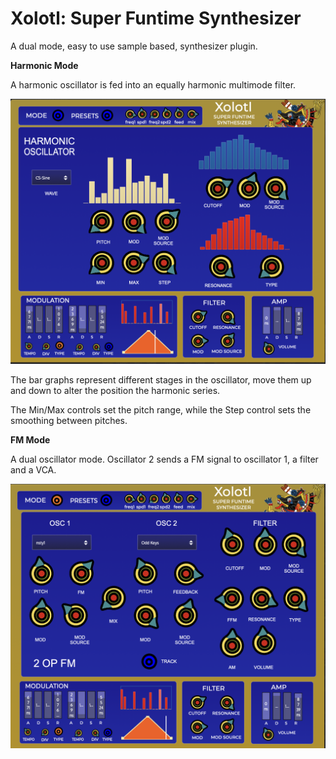 # Xolotl: Super Funtime Synthesizer

 A dual mode, easy to use sample based, synthesizer plugin.
 
 **Harmonic Mode**
 
 A harmonic oscillator is fed into an equally harmonic multimode filter.

![Xolot Harmonic](https://raw.githubusercontent.com/publicsamples/Xolotl/main/Xolotl-hatm.png)

The bar graphs represent different stages in the oscillator, move them up and down to alter the position the harmonic series. 

The Min/Max controls set the pitch range, while the Step control sets the smoothing between pitches. 

**FM Mode**

A dual oscillator mode. Oscillator 2 sends a FM signal to oscillator 1, a filter and a VCA. 

![Xolot FM](https://raw.githubusercontent.com/publicsamples/Xolotl/main/Xolotl-fm.png)

